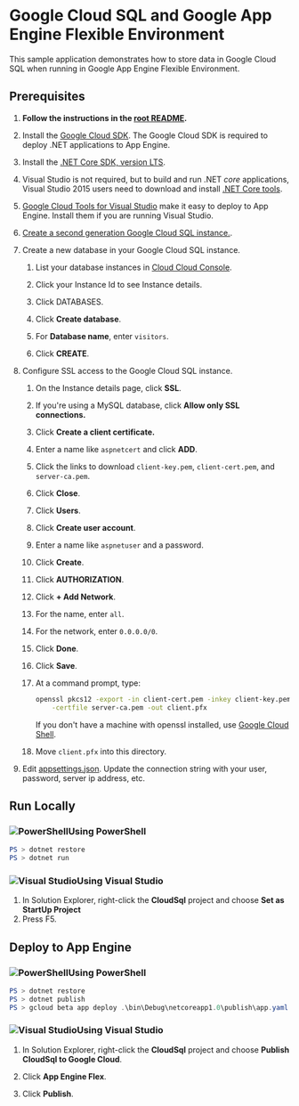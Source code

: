 # Google Cloud SQL and Google App Engine Flexible Environment

This sample application demonstrates how to store data in Google Cloud SQL
when running in Google App Engine Flexible Environment.

## Prerequisites

1.  **Follow the instructions in the [root README](../../../README.md).**
  
2.  Install the [Google Cloud SDK](https://cloud.google.com/sdk/).  The Google Cloud SDK
    is required to deploy .NET applications to App Engine.

2.  Install the [.NET Core SDK, version LTS](https://www.microsoft.com/net/download/core#/lts).

2.  Visual Studio is not required, but to build and run .NET *core* applications,
    Visual Studio 2015 users need to download and install 
	[.NET Core tools](https://www.microsoft.com/net/core#windowsvs2015).

3.  [Google Cloud Tools for Visual Studio](
	https://marketplace.visualstudio.com/items?itemName=GoogleCloudTools.GoogleCloudPlatformExtensionforVisualStudio)
    make it easy to deploy to App Engine.  Install them if you are running Visual Studio.

4.  [Create a second generation Google Cloud SQL instance.](
    https://cloud.google.com/sql/docs/mysql/create-instance).

5.  Create a new database in your Google Cloud SQL instance.
    
    1.  List your database instances in [Cloud Cloud Console](
        https://pantheon.corp.google.com/sql/instances/).
    
    2.  Click your Instance Id to see Instance details.

    3.  Click DATABASES.

    4.  Click **Create database**.

    2.  For **Database name**, enter `visitors`.

    3.  Click **CREATE**.

5.  Configure SSL access to the Google Cloud SQL instance.

    1.  On the Instance details page, click **SSL**.

    2.  If you're using a MySQL database, click **Allow only SSL connections.**

    3.  Click **Create a client certificate.**

    4.  Enter a name like `aspnetcert` and click **ADD**.

    5.  Click the links to download `client-key.pem`, `client-cert.pem`, 
        and `server-ca.pem`.

    6.  Click **Close**.

    7.  Click **Users**.
    
    8.  Click **Create user account**.

    9.  Enter a name like `aspnetuser` and a password.

    10. Click **Create**.

    11. Click **AUTHORIZATION**.

    12. Click **+ Add Network**.

    13. For the name, enter `all`.

    14. For the network, enter `0.0.0.0/0`.

    15. Click **Done**.

    16. Click **Save**.

    17. At a command prompt, type:

        ```bash
        openssl pkcs12 -export -in client-cert.pem -inkey client-key.pem \
            -certfile server-ca.pem -out client.pfx
        ```

        If you don't have a machine with openssl installed, use
        [Google Cloud Shell](https://cloud.google.com/shell/docs/quickstart).

    18. Move `client.pfx` into this directory.

6.  Edit [appsettings.json](appsettings.json).  Update the connection string
    with your user, password, server ip address, etc.

## Run Locally

### ![PowerShell](../.resources/powershell.png)Using PowerShell
```psm1
PS > dotnet restore
PS > dotnet run
```

### ![Visual Studio](../.resources/visual-studio.png)Using Visual Studio
1.  In Solution Explorer, right-click the **CloudSql** project and choose **Set as StartUp Project**
2.  Press F5.

## Deploy to App Engine

### ![PowerShell](../.resources/powershell.png)Using PowerShell

```psm1
PS > dotnet restore
PS > dotnet publish
PS > gcloud beta app deploy .\bin\Debug\netcoreapp1.0\publish\app.yaml
```

### ![Visual Studio](../.resources/visual-studio.png)Using Visual Studio

1.  In Solution Explorer, right-click the **CloudSql** project and choose **Publish CloudSql to Google Cloud**.

2.  Click **App Engine Flex**.

3.  Click **Publish**.

